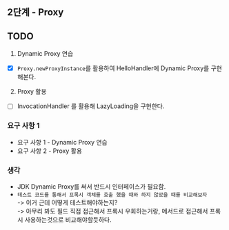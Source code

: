 ##  2단계 - Proxy

## TODO

1. Dynamic Proxy 연습
  - [x] `Proxy.newProxyInstance`를 활용하여 HelloHandler에 Dynamic Proxy를 구현해본다.

2. Proxy 활용
  - [ ] InvocationHandler 를 활용해 LazyLoading을 구현한다.

### 요구 사항 1
- 요구 사항 1 - Dynamic Proxy 연습
- 요구 사항 2 - Proxy 활용

### 생각
- JDK Dynamic Proxy를 써서 반드시 인터페이스가 필요함.
- ```테스트 코드를 통해서 프록시 객체를 호출 했을 때와 하지 않았을 때를 비교해보자```  
-> 이거 근데 어떻게 테스트해야하는지?   
-> 아무리 봐도 필드 직접 접근해서 프록시 우회하는거랑, 메서드로 접근해서 프록시 사용하는것으로 비교해야할듯하다.




